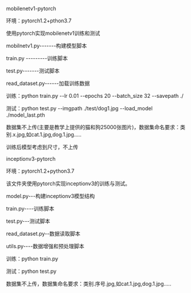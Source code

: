 mobilenetv1-pytorch

环境：pytorch1.2+pthon3.7

使用pytorch实现mobilenetv1训练和测试

mobilnetv1.py-------构建模型脚本

train.py ---------训练脚本

test.py-------测试脚本

read_dataset.py------加载训练数据

训练：python train.py --lr 0.01 --epochs 20 --batch_size 32  --savepath ./

测试：python test.py --imgpath ./test/dog1.jpg --load_model ./model_last.pth

数据集不上传(主要是教学上提供的猫和狗25000张图片)，数据集命名要求：类别.x.jpg,如cat.1.jpg,dog.1.jpg.....

训练后模型考虑到尺寸，不上传

inceptionv3-pytorch

环境：pytorch1.2+python3.7

该文件夹使用pytorch实现inceptionv3的训练与测试。

model.py---构建inceptionv3模型结构

train.py----训练脚本

test.py---测试脚本

read_dataset.py--数据读取脚本

utils.py----数据增强和预处理脚本

训练：python train.py

测试：python test.py

数据集不上传，数据集命名要求：类别.序号.jpg,如cat.1.jpg,dog.1.jpg.....



